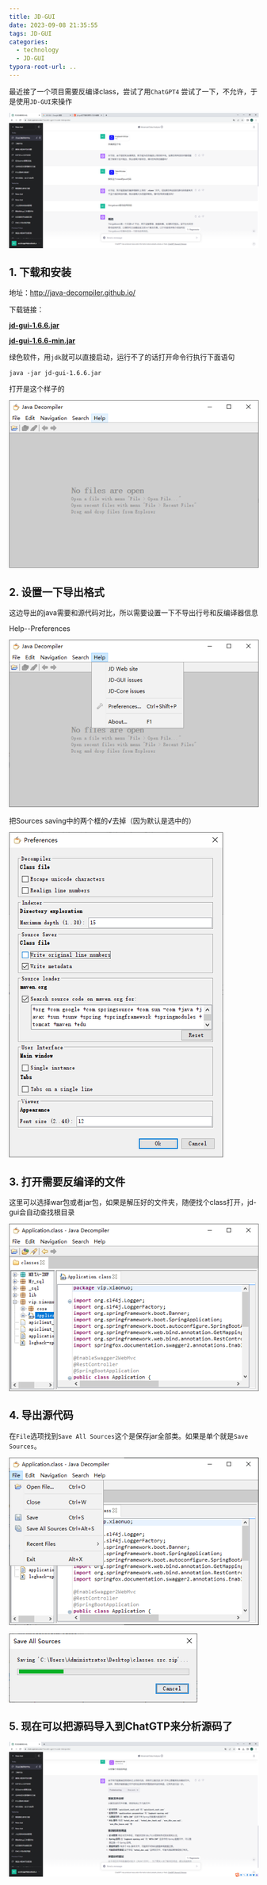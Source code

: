 ```yaml
---
title: JD-GUI
date: 2023-09-08 21:35:55
tags: JD-GUI
categories:
  - technology
  - JD-GUI
typora-root-url: ..
---
```


最近接了一个项目需要反编译class，尝试了用`ChatGPT4` 尝试了一下，不允许，于是使用`JD-GUI`来操作

![image-20230908122922005](/images/image-20230908122922005.png)

## 1. 下载和安装

地址：http://java-decompiler.github.io/

下载链接：

[**jd-gui-1.6.6.jar**](https://github.com/java-decompiler/jd-gui/releases/download/v1.6.6/jd-gui-1.6.6.jar) 

[**jd-gui-1.6.6-min.jar**](https://github.com/java-decompiler/jd-gui/releases/download/v1.6.6/jd-gui-1.6.6-min.jar)

绿色软件，用`jdk`就可以直接启动，运行不了的话打开命令行执行下面语句

```
java -jar jd-gui-1.6.6.jar
```

打开是这个样子的

![image-20230908142843084](/images/image-20230908142843084.png)

## 2. 设置一下导出格式

这边导出的java需要和源代码对比，所以需要设置一下不导出行号和反编译器信息

Help--Preferences

![image-20230908143045891](/images/image-20230908143045891.png)

把Sources saving中的两个框的√去掉（因为默认是选中的）

![image-20230908143113339](/images/image-20230908143113339.png)

## 3. 打开需要反编译的文件

这里可以选择war包或者jar包，如果是解压好的文件夹，随便找个class打开，jd-gui会自动查找根目录

![image-20230908143602171](/images/image-20230908143602171.png)

## 4. 导出源代码

在`File`选项找到`Save All Sources`这个是保存jar全部类。如果是单个就是`Save Sources`。

![image-20230908143657849](/images/image-20230908143657849.png)

![image-20230908143826827](/images/image-20230908143826827.png)

## 5. 现在可以把源码导入到ChatGTP来分析源码了

![image-20230908144111744](/images/image-20230908144111744.png)
